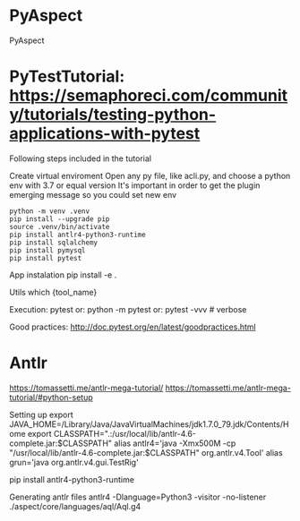 # PyAspect
PyAspect

# PyTestTutorial: https://semaphoreci.com/community/tutorials/testing-python-applications-with-pytest
Following steps included in the tutorial

Create virtual enviroment
    Open any py file, like acli.py, and choose a python env with 3.7 or equal version
        It's important in order to get the plugin emerging message so you could set new env

    python -m venv .venv  
    pip install --upgrade pip
    source .venv/bin/activate
    pip install antlr4-python3-runtime
    pip install sqlalchemy
    pip install pymysql
    pip install pytest

App instalation
    pip install -e .

Utils
    which {tool_name}

Execution:
    pytest
    or: 
    python -m pytest
    or:
    pytest -vvv # verbose

Good practices:
    http://doc.pytest.org/en/latest/goodpractices.html


# Antlr
https://tomassetti.me/antlr-mega-tutorial/
https://tomassetti.me/antlr-mega-tutorial/#python-setup


Setting up 
export JAVA_HOME=/Library/Java/JavaVirtualMachines/jdk1.7.0_79.jdk/Contents/Home
export CLASSPATH=".:/usr/local/lib/antlr-4.6-complete.jar:$CLASSPATH"
alias antlr4='java -Xmx500M -cp "/usr/local/lib/antlr-4.6-complete.jar:$CLASSPATH" org.antlr.v4.Tool'
alias grun='java org.antlr.v4.gui.TestRig'

pip install antlr4-python3-runtime


Generating antlr files
antlr4 -Dlanguage=Python3 -visitor -no-listener ./aspect/core/languages/aql/Aql.g4

